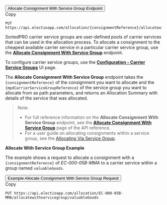 <div class="tab">
    <button class="staticTabButton">Allocate Consignment With Service Group Endpoint</button>
    <div class="copybutton" onclick="CopyToClipboard(this, 'allocationUSGEndpoint')"><span class='glyphicon glyphicon-copy'></span><span class='copy'>Copy</span></div>
</div>

<div id="allocationUSGEndpoint" class="staticTabContent" onclick="CopyToClipboard(this, 'allocationUSGEndpoint')">

```
PUT https://api.electioapp.com/allocation/{consignmentReference}/allocatewithservicegroup/{mpdCarrierServiceGroupReference}
```
</div>

SortedPRO carrier service groups are user-defined pools of carrier services that can be used in the allocation process. To allocate a consignment to the cheapest available carrier service in a particular carrier service group, use the **[Allocate Consignment With Service Group](https://docs.electioapp.com/#/api/AllocateConsignmentWithServiceGroup)** endpoint.  

To configure carrier service groups, use the <strong><a href="https://www.electioapp.com/Configuration/CarrierServiceGroups">Configuration - Carrier Service Groups</a></strong> UI page. 

The **Allocate Consignment With Service Group** endpoint takes the `{consignmentReference}` of the consignment you want to allocate and the `{mpdCarrierServiceGroupReference}` of the service group you want to allocate from as path parameters, and returns an Allocation Summary with details of the service that was allocated. 

> <span class="note-header">Note:</span>
> * For full reference information on the <strong>Allocate Consignment With Service Group</strong> endpoint, see the <strong><a href="https://docs.electioapp.com/#/api/AllocateConsignmentWithServiceGroup">Allocate Consignment With Service Group</a></strong> page of the API reference.
> * For a user guide on allocating consignments within a service group, see the [Allocating Via Service Group](/pro/api/help/allocating_via_service_group.html). 

**Allocate With Service Group Example**

The example shows a request to allocate a consignment with a `{consignmentReference}` of _EC-000-05B-MMA_ to a carrier service within a group named `valuableGoods`.

<div class="tab">
    <button class="staticTabButton">Example Allocate Consignment With Service Group Request</button>
    <div class="copybutton" onclick="CopyToClipboard(this, 'allocationUSGRequest')"><span class='glyphicon glyphicon-copy'></span><span class='copy'>Copy</span></div>
</div>

<div id="allocationUSGRequest" class="staticTabContent" onclick="CopyToClipboard(this, 'allocationUSGRequest')">

```
PUT https://api.electioapp.com/allocation/EC-000-05B-MMA/allocatewithservicegroup/valuableGoods
```

</div>
